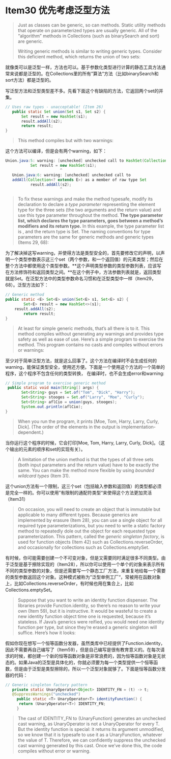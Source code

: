 # Item30 优先考虑泛型方法

> Just as classes can be generic, so can methods. Static utility methods that operate on parameterized types are usually generic. All of the “algorithm” methods in Collections (such as binarySearch and sort) are generic.
>
> Writing generic methods is similar to writing generic types. Consider this deficient method, which returns the union of two sets:

就像类可以是泛型一样，方法也可以。基于参数化类型进行计算的静态工具方法通常来说都是泛型的。在Collections里的所有”算法“方法（比如binarySearch和sort方法）都是泛型的。

写泛型方法和泛型类型差不多。先看下面这个有缺陷的方法，它返回两个set的并集。

```java
// Uses raw types - unacceptable! (Item 26)
   public static Set union(Set s1, Set s2) {
       Set result = new HashSet(s1);
       result.addAll(s2);
       return result;
}
```

> This method compiles but with two warnings:

这个方法可以编译，但是会有两个warning，如下：

```java
Union.java:5: warning: [unchecked] unchecked call to HashSet(Collection<? extends E>) as a member of raw type HashSet
           Set result = new HashSet(s1);
                        ^
   Union.java:6: warning: [unchecked] unchecked call to
   addAll(Collection<? extends E>) as a member of raw type Set
           result.addAll(s2);
                        ^
```

> To fix these warnings and make the method typesafe, modify its declaration to declare a _type parameter_ representing the element type for the three sets (the two arguments and the return value) and use this type parameter throughout the method. **The type parameter list, which declares the type parameters, goes between a method’s modifiers and its return type.** In this example, the type parameter list is , and the return type is Set. The naming conventions for type parameters are the same for generic methods and generic types (Items 29, 68):

为了解决掉这写warning，并使得方法是类型安全的，首先要修改它的声明，以声明一个类型参数表示这三个set（两个参数，和一个返回值）的元素类型；然后在整个方法中都使用这个类型参数。\*\*这个声明类型参数的类型参数列表，应该写在方法修饰符和返回类型之间。\*\*在这个例子中，方法参数列表就是，返回类型就是Set。在泛型方法中的类型参数命名习惯和在泛型类型中一样（Item29，68）。泛型方法如下：

```java
// Generic method
public static <E> Set<E> union(Set<E> s1, Set<E> s2) {
		Set<E> result = new HashSet<>(s1); 
  	result.addAll(s2);
		return result;
}
```

> At least for simple generic methods, that’s all there is to it. This method compiles without generating any warnings and provides type safety as well as ease of use. Here’s a simple program to exercise the method. This program contains no casts and compiles without errors or warnings:

至少对于简单泛型方法，就是这么回事了。这个方法在编译时不会生成任何的warning，能保证类型安全，使用还方便。下面是一个使用这个方法的一个简单的程序，这个程序不包含任何的类型转换， 在编译时，也不会生成error和warning:

```java
// Simple program to exercise generic method
 public static void main(String[] args) {
       Set<String> guys = Set.of("Tom", "Dick", "Harry");
       Set<String> stooges = Set.of("Larry", "Moe", "Curly");
       Set<String> aflCio = union(guys, stooges);
       System.out.println(aflCio);
}
```

> When you run the program, it prints \[Moe, Tom, Harry, Larry, Curly, Dick]. (The order of the elements in the output is implementation-dependent.)

当你运行这个程序的时候，它会打印\[Moe, Tom, Harry, Larry, Curly, Dick]。（这个输出的元素的顺序和set的实现有关）。

> A limitation of the union method is that the types of all three sets (both input parameters and the return value) have to be exactly the same. You can make the method more flexible by using _bounded wildcard types_ (Item 31).

这个union方法有一个限制，这三个set（包括输入参数和返回值）的类型都必须是完全一样的。你可以使用”有限制的通配符类型“来使得这个方法更加灵活（Item31）

> On occasion, you will need to create an object that is immutable but applicable to many different types. Because generics are implemented by erasure (Item 28), you can use a single object for all required type parameterizations, but you need to write a static factory method to repeatedly dole out the object for each requested type parameterization. This pattern, called the _generic singleton factory_, is used for function objects (Item 42) such as Collections.reverseOrder, and occasionally for collections such as Collections.emptySet.

有时候，你可能需要创建一个不可变对象，但是又需要同时满足很多不同类型。由于泛型是基于擦除实现的（Item28），所以你可以使用一个单个的对象来表示所有不同的类型参数的对象，但是还需要写一个静态工厂方法，来重复地给每一个需要的类型参数返回这个对象。这种模式被称为”泛型单例工厂“，常被用在函数对象上，比如Collections.reverseOrder，有时候也用在集合上，比如Collections.emptySet。

> Suppose that you want to write an identity function dispenser. The libraries provide Function.identity, so there’s no reason to write your own (Item 59), but it is instructive. It would be wasteful to create a new identity function object time one is requested, because it’s stateless. If Java’s generics were reified, you would need one identity function per type, but since they’re erased a generic singleton will suffice. Here’s how it looks:

假如你现在想写一个恒等函数分发器，虽然类库中已经提供了Function.identity，因此不需要再自己编写了（Item59），但是自己编写是很有教育意义的。在每次请求的时候，都创建一个新的恒等函数对象是非常浪费的，因为恒等函数对象是无状态的。如果Java的泛型是具体化的，你就必须要为每一个类型提供一个恒等函数，但是由于泛型是类型擦除的，所以一个泛型对象就够了。下面是恒等函数分发器的代码：

```java
// Generic singleton factory pattern
   private static UnaryOperator<Object> IDENTITY_FN = (t) -> t;
   @SuppressWarnings("unchecked")
	 public static <T> UnaryOperator<T> identityFunction() { 
      return (UnaryOperator<T>) IDENTITY_FN;
	 }
```

> The cast of IDENTITY\_FN to (UnaryFunction) generates an unchecked cast warning, as UnaryOperator is not a UnaryOperator for every T. But the identity function is special: it returns its argument unmodified, so we know that it is typesafe to use it as a UnaryFunction, whatever the value of T. Therefore, we can confidently suppress the unchecked cast warning generated by this cast. Once we’ve done this, the code compiles without error or warning.
